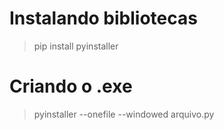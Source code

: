 # Instalando bibliotecas
> pip install pyinstaller

# Criando o .exe
> pyinstaller --onefile --windowed arquivo.py